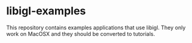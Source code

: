 # libigl-examples
This repository contains examples applications that use libigl. They only work on MacOSX and they should be converted to tutorials.

